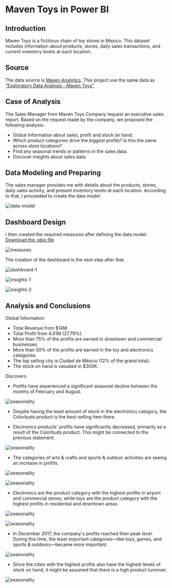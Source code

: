 # Maven Toys in Power BI #

## Introduction ##
Maven Toys is a fictitious chain of toy stores in Mexico. This dataset includes information about products, stores, daily sales transactions, and current inventory levels at each location. 

## Source ##
The data source is [Maven Analytics]( https://www.mavenanalytics.io/data-playground).
This project use the same data as ["Exploratory Data Analysis - Maven Toys"](https://github.com/morales-francisco/SQL-Projects/tree/main/ToysMaven)

## Case of Analysis ##

The Sales Manager from Maven Toys Company request an executive sales report.
Based on the request made by the company, we proposed the following analysis:
- Global Information about sales, profit and stock on hand.
- Which product categories drive the biggest profits? Is this the same across store locations?
- Find any seasonal trends or patterns in the sales data.
- Discover insights about sales data.

## Data Modeling and Preparing ##

The sales manager provides me with details about the products, stores, daily sales activity, and present inventory levels at each location.
According to that, I proceeded to create the data model.


![data-model](Images/data-model.png)

## Dashboard Design ##

I then created the required measures after defining the data model. [Download the .pbix file](https://github.com/morales-francisco/Dashboards/raw/main/MavenToys/MavenToys.pbix)



![measures](Images/measures.png)




The creation of the dashboard is the next step after that.




![dashboard-1](Images/dashboard-1.png)





![insights-1](Images/insights-1.png)






![insights-2](Images/insigths-2.png)





## Analysis and Conclusions ##
Global Information

- Total Revenue from $14M.
- Total Profit from 4.01M (27.79%).
- More than 75% of the profits are earned in downtown and commercial businesses.
- More than 50% of the profits are earned in the toy and electronics categories.
- The top selling city is Ciudad de México (12% of the grand total).
- The stock on hand is valuated in $300K.

Discovers

- Profits have experienced a significant seasonal decline between the months of February and August.



![seasonality](Images/seasonality.png)





- Despite having the least amount of stock in the electronics category, the Colorbuds product is the best-selling item there.






- Electronics products' profits have significantly decreased, primarily as a result of the Colorbuds product. This might be connected to the previous statement.




![seasonality](Images/colorbuds.png)






- The categories of arts & crafts and sports & outdoor activities are seeing an increase in profits.




![seasonality](Images/art-crafts.png)





![seasonality](Images/sports-outdoor.png)





- Electronics are the product category with the highest profits in airport and commercial stores, while toys are the product category with the highest profits in residential and downtown areas.




![seasonality](Images/commercial-airport.png)





![seasonality](Images/downtown-residential.png)





- In December 2017, the company's profits reached their peak level. During this time, the least important categories—like toys, games, and sports & outdoors—became more important.





![seasonality](Images/december-2017.png)




- Since the cities with the highest profits also have the highest levels of stock on hand, it might be assumed that there is a high product turnover.





![seasonality](Images/profit-stock.png)






